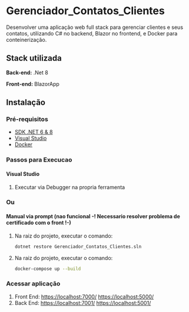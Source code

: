 
# Gerenciador_Contatos_Clientes

Desenvolver uma aplicação web full stack para gerenciar clientes e seus contatos, 
utilizando C# no backend, Blazor no frontend, e Docker para conteinerização.

## Stack utilizada

**Back-end:** .Net 8

**Front-end:** BlazorApp

## Instalação

### Pré-requisitos

- [SDK .NET 6 & 8](https://dotnet.microsoft.com/download)
- [Visual Studio](https://visualstudio.microsoft.com/)
- [Docker](https://www.docker.com/products/docker-desktop/)

### Passos para Execucao

#### Visual Studio
1. Executar via Debugger na propria ferramenta

### Ou

#### Manual via prompt (nao funcional -! Necessario resolver problema de certificado com o front !-)

1. Na raiz do projeto, executar o comando:
    ```bash
    dotnet restore Gerenciador_Contatos_Clientes.sln

2. Na raiz do projeto, executar o comando:
    ```bash
    docker-compose up --build

### Acessar aplicação 

1. Front End: [https://localhost:7000/](https://localhost:7000) [https://localhost:5000/](https://localhost:5000)
2. Back End: [https://localhost:7001/](https://localhost:7001/swagger/index.html) [https://localhost:5001/](https://localhost:5001/swagger/index.html)

